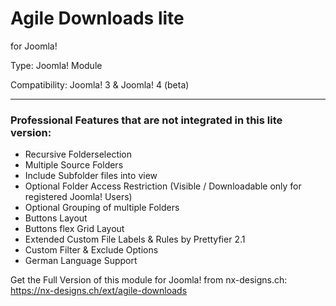 # Agile Downloads lite
for Joomla!

Type: Joomla! Module

Compatibility: Joomla! 3 & Joomla! 4 (beta)
<hr>

<h3>Professional Features that are <b>not</b> integrated in this lite version:</h3>

- Recursive Folderselection
- Multiple Source Folders
- Include Subfolder files into view
- Optional Folder Access Restriction (Visible / Downloadable only for registered Joomla! Users)
- Optional Grouping of multiple Folders
- Buttons Layout
- Buttons flex Grid Layout
- Extended Custom File Labels & Rules by Prettyfier 2.1
- Custom Filter & Exclude Options
- German Language Support


Get the Full Version of this module for Joomla! from nx-designs.ch: https://nx-designs.ch/ext/agile-downloads

